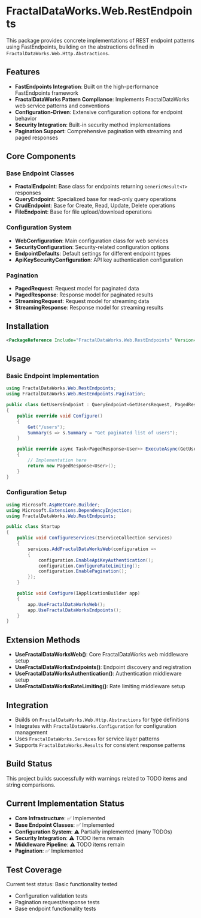 # FractalDataWorks.Web.RestEndpoints

This package provides concrete implementations of REST endpoint patterns using FastEndpoints, building on the abstractions defined in `FractalDataWorks.Web.Http.Abstractions`.

## Features

- **FastEndpoints Integration**: Built on the high-performance FastEndpoints framework
- **FractalDataWorks Pattern Compliance**: Implements FractalDataWorks web service patterns and conventions
- **Configuration-Driven**: Extensive configuration options for endpoint behavior
- **Security Integration**: Built-in security method implementations
- **Pagination Support**: Comprehensive pagination with streaming and paged responses

## Core Components

### Base Endpoint Classes
- **FractalEndpoint**: Base class for endpoints returning `GenericResult<T>` responses
- **QueryEndpoint**: Specialized base for read-only query operations
- **CrudEndpoint**: Base for Create, Read, Update, Delete operations
- **FileEndpoint**: Base for file upload/download operations

### Configuration System
- **WebConfiguration**: Main configuration class for web services
- **SecurityConfiguration**: Security-related configuration options
- **EndpointDefaults**: Default settings for different endpoint types
- **ApiKeySecurityConfiguration**: API key authentication configuration

### Pagination
- **PagedRequest**: Request model for paginated data
- **PagedResponse<T>**: Response model for paginated results
- **StreamingRequest**: Request model for streaming data
- **StreamingResponse<T>**: Response model for streaming results

## Installation

```xml
<PackageReference Include="FractalDataWorks.Web.RestEndpoints" Version="1.0.0" />
```

## Usage

### Basic Endpoint Implementation

```csharp
using FractalDataWorks.Web.RestEndpoints;
using FractalDataWorks.Web.RestEndpoints.Pagination;

public class GetUsersEndpoint : QueryEndpoint<GetUsersRequest, PagedResponse<User>>
{
    public override void Configure()
    {
        Get("/users");
        Summary(s => s.Summary = "Get paginated list of users");
    }

    public override async Task<PagedResponse<User>> ExecuteAsync(GetUsersRequest req, CancellationToken ct)
    {
        // Implementation here
        return new PagedResponse<User>();
    }
}
```

### Configuration Setup

```csharp
using Microsoft.AspNetCore.Builder;
using Microsoft.Extensions.DependencyInjection;
using FractalDataWorks.Web.RestEndpoints;

public class Startup
{
    public void ConfigureServices(IServiceCollection services)
    {
        services.AddFractalDataWorksWeb(configuration =>
        {
            configuration.EnableApiKeyAuthentication();
            configuration.ConfigureRateLimiting();
            configuration.EnablePagination();
        });
    }

    public void Configure(IApplicationBuilder app)
    {
        app.UseFractalDataWorksWeb();
        app.UseFractalDataWorksEndpoints();
    }
}
```

## Extension Methods

- **UseFractalDataWorksWeb()**: Core FractalDataWorks web middleware setup
- **UseFractalDataWorksEndpoints()**: Endpoint discovery and registration  
- **UseFractalDataWorksAuthentication()**: Authentication middleware setup
- **UseFractalDataWorksRateLimiting()**: Rate limiting middleware setup

## Integration

- Builds on `FractalDataWorks.Web.Http.Abstractions` for type definitions
- Integrates with `FractalDataWorks.Configuration` for configuration management
- Uses `FractalDataWorks.Services` for service layer patterns
- Supports `FractalDataWorks.Results` for consistent response patterns

## Build Status

This project builds successfully with warnings related to TODO items and string comparisons.

## Current Implementation Status

- **Core Infrastructure**: ✅ Implemented
- **Base Endpoint Classes**: ✅ Implemented  
- **Configuration System**: ⚠️ Partially implemented (many TODOs)
- **Security Integration**: ⚠️ TODO items remain
- **Middleware Pipeline**: ⚠️ TODO items remain
- **Pagination**: ✅ Implemented

## Test Coverage

Current test status: Basic functionality tested
- Configuration validation tests
- Pagination request/response tests  
- Base endpoint functionality tests
